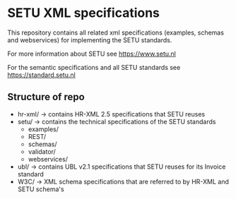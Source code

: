 # SETU XML specifications
This repository contains all related xml specifications (examples, schemas and webservices) for implementing the SETU standards.

For more information about SETU see https://www.setu.nl

For the semantic specifications and all SETU standards see https://standard.setu.nl

## Structure of repo
* hr-xml/ -> contains HR-XML 2.5 specifications that SETU reuses
* setu/ -> contains the technical specifications of the SETU standards
  * examples/
  * REST/
  * schemas/
  * validator/
  * webservices/
* ubl/ -> contains UBL v2.1 specifications that SETU reuses for its Invoice standard
* W3C/ -> XML schema specifications that are referred to by HR-XML and SETU schema's
